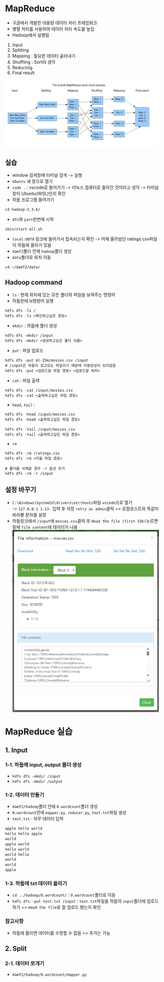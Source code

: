 # MapReduce
- 구글에서 개발한 대용량 데이터 처리 프레임워크
- 병렬 처리를 사용하여 데이터 처리 속도를 높임
- Hadoop에서 실행됨

1. Input
2. Splitting
3. Mapping : 필요한 데이터 골라내기
4. Shuffling : Sort라 생각
5. Reducinig
6. Final result

![MapReduce](/assets/mapreduce.png)


## 실습
- window 검색창에 터미널 검색 -> 실행
- `Ubuntu` 새 창으로 열기
- `code .` : vscode로 들어가기 -> 리눅스 컴퓨터로 들어간 것이라고 생각 -> 터미널창이 Ubuntu(WSL)인지 확인
- 하둡 프로그램 들어가기
```shell
cd hadoop-3.3.6/
```
- `dfs`와 `yarn`한번에 시작
```shell
sbin/start-all.sh 
```
- `local:9870` 링크에 들어가서 접속되는지 확인 -> 어제 올려놨던 ratings.csv파일이 하둡에 올라가 있음
- `damf2`폴더 안에 `hadoop`폴더 생성
- `data`폴더로 위치 이동
```shell
cd ~/damf2/data/
```

## Hadoop command
- `ls` : 현재 위치에 있는 모든 폴더와 파일을 보여주는 명령어
- 하둡한테 ls명령어 실행
```shell
hdfs dfs -ls /
hdfs dfs -ls <확인하고싶은 경로>
```
- `mkdir` : 하둡에 폴더 생성
```shell
hdfs dfs -mkdir /input
hdfs dfs -mkdir <생성하고싶은 폴더 이름>
```
- `put` : 파일 업로드
```shell
hdfs dfs -put ml-25m/movies.csv /input
# /input은 하둡이 갖고있는 파일이기 때문에 자동완성이 되지않음
hdfs dfs -put <업로드할 파일 경로> <업로드할 위치>
```
- `cat` : 파일 출력
```shell
hdfs dfs -cat /input/movies.csv
hdfs dfs -cat <출력하고싶은 파일 경로>
```
- `head`, `tail` : 
```shell
hdfs dfs -head /input/movies.csv
hdfs dfs -head <출력하고싶은 파일 경로>

hdfs dfs -tail /input/movies.csv
hdfs dfs -tail <출력하고싶은 파일 경로>
```
- `rm`
```shell
hdfs dfs -rm /ratings.csv
hdfs dfs -rm <지울 파일 경로>

# 폴더를 삭제할 경우 -r 옵션 추가
hdfs dfs -rm -r /input
```

## 설정 바꾸기
- `C:\Windows\System32\drivers\etc\hosts`파일 `vscode`으로 열기\
-> `127.0.0.1 1-13.` 입력 후 저장 `retry as admin`클릭 => 로컬호스트와 똑같이 바라볼 문자를 설정
- 하둡링크에서 `/input`에 `movies.csv`클릭 후 `Head the file (first 32K)`누르면 밑에 `file content`에 데이터가 나옴
![alt text](/assets/hadoop_host.png)


# MapReduce 실습
## 1. Input
### 1-1. 하둡에 input, output 폴더 생성
- `hdfs dfs -mkdir /input`
- `hdfs dfs -mkdir /output`

### 1-2. 데이터 만들기
- `damf2/hadoop`폴더 안에 `0.wordcount`폴더 생성
- `0.wordcount`안에 `mapper.py`, `reducer.py`, `text.txt`파일 생성
- `text.txt` : 아무 데이터 입력
```txt
apple hello world
hello hello apple
world
apple world
hello world
world hello
world
world
apple
```

### 1-3. 하둡에 txt 데이터 올리기
- `cd ../hadoop/0.wordcount/` : `0.wordcount`폴더로 이동
- `hdfs dfs -put text.txt /input` : `text.txt`파일을 하둡의 `input`폴더에 업로드하기 => `Head the file`로 잘 업로드 됐는지 확인

### 참고사항
- 하둡에 올리면 데이터를 수정할 수 없음 => 추가는 가능


## 2. Split
### 2-1. 데이터 쪼개기
- `damf2/hadoop/0.wordcount/mapper.py`
```python

```